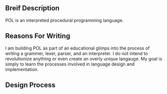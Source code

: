 ## Breif Description
POL is an interpreted procedural programming language.

## Reasons For Writing
I am building POL as part of an educational glimps into the process
of writing a grammer, lexer, parser, and an interpreter. I do not intend
to revolutionize anything or even create an overly unique langauge. My
goal is simply to learn the processes involved in language design and
implementation.

## Design Process

